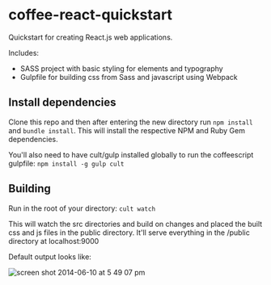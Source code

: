 coffee-react-quickstart
=======================

Quickstart for creating React.js web applications.

Includes:

* SASS project with basic styling for elements and typography
* Gulpfile for building css from Sass and javascript using Webpack

## Install dependencies

Clone this repo and then after entering the new directory run `npm install` and `bundle install`. This will install the respective NPM and Ruby Gem dependencies.

You'll also need to have cult/gulp installed globally to run the coffeescript gulpfile: `npm install -g gulp cult`

## Building
Run in the root of your directory: `cult watch`

This will watch the src directories and build on changes and placed the built css and js files in the public directory. It'll serve everything in the /public directory at localhost:9000

Default output looks like:

![screen shot 2014-06-10 at 5 49 07 pm](https://cloud.githubusercontent.com/assets/71047/3238592/2bf3496c-f0fa-11e3-835c-b60ab503759d.png)

